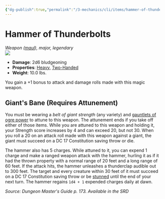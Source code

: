 ```yaml
---
{"dg-publish":true,"permalink":"/3-mechanics/cli/items/hammer-of-thunderbolts/","tags":["ttrpg-cli/compendium/src/5e/dmg","ttrpg-cli/item/rarity/legendary","ttrpg-cli/item/tier/major","ttrpg-cli/item/weapon/martial","ttrpg-cli/item/weapon/melee"]}
---
```


# Hammer of Thunderbolts
*Weapon ([maul](3-Mechanics/CLI/items/maul.md)), major, legendary*  
![](3-Mechanics/CLI/items/img/hammer-of-thunderbolts.webp#right)

- **Damage**: 2d6 bludgeoning
- **Properties**: [Heavy](3-Mechanics/CLI/rules/item-properties.md#Heavy), [Two-Handed](3-Mechanics/CLI/rules/item-properties.md#Two-Handed)
- **Weight**: 10.0 lbs.

You gain a +1 bonus to attack and damage rolls made with this magic weapon.

## Giant's Bane (Requires Attunement)

You must be wearing a *belt of giant strength* (any variety) and [gauntlets of ogre power](3-Mechanics/CLI/items/gauntlets-of-ogre-power.md) to attune to this weapon. The attunement ends if you take off either of those items. While you are attuned to this weapon and holding it, your Strength score increases by 4 and can exceed 20, but not 30. When you roll a 20 on an attack roll made with this weapon against a giant, the giant must succeed on a DC 17 Constitution saving throw or die.

The hammer also has 5 charges. While attuned to it, you can expend 1 charge and make a ranged weapon attack with the hammer, hurling it as if it had the thrown property with a normal range of 20 feet and a long range of 60 feet. If the attack hits, the hammer unleashes a thunderclap audible out to 300 feet. The target and every creature within 30 feet of it must succeed on a DC 17 Constitution saving throw or be [stunned](3-Mechanics/CLI/rules/conditions.md#Stunned) until the end of your next turn. The hammer regains `1d4 + 1` expended charges daily at dawn.

*Source: Dungeon Master's Guide p. 173. Available in the <span title='Systems Reference Document (5.1)'>SRD</span>*